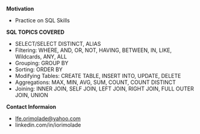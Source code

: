**Motivation**
- Practice on SQL Skills

**SQL TOPICS COVERED**
- SELECT/SELECT DISTINCT, ALIAS
- Filtering: WHERE, AND, OR, NOT, HAVING, BETWEEN, IN, LIKE, Wildcards, ANY, ALL
- Grouping: GROUP BY
- Sorting: ORDER BY
- Modifying Tables: CREATE TABLE, INSERT INTO, UPDATE, DELETE
- Aggregations: MAX, MIN, AVG, SUM, COUNT, COUNT DISTINCT
- Joining: INNER JOIN, SELF JOIN, LEFT JOIN, RIGHT JOIN, FULL OUTER JOIN, UNION

**Contact Informaion**
- Ife.orimolade@yahoo.com
- linkedin.com/in/iorimolade
